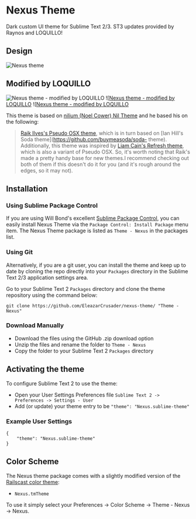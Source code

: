 # Nexus Theme

Dark custom UI theme for Sublime Text 2/3. ST3 updates provided by Raynos and LOQUILLO!

## Design

![Nexus theme](https://github.com/EleazarCrusader/nexus-theme/raw/master/nexus-theme.png)

## Modified by LOQUILLO
![Nexus theme - modified by LOQUILLO](https://cloud.githubusercontent.com/assets/1308190/5363407/ed3d5e08-7fa9-11e4-878a-fa9c11785d0b.jpg)
![[Nexus theme - modified by LOQUILLO](https://cloud.githubusercontent.com/assets/1308190/5363416/fb162ab4-7fa9-11e4-92a7-421d55072997.jpg)
![[Nexus theme - modified by LOQUILLO](https://cloud.githubusercontent.com/assets/1308190/5363422/039ec0ce-7faa-11e4-8849-9d029e603d41.jpg)

This theme is based on [nilium (Noel Cower) Nil Theme](https://github.com/nilium/st2-nil-theme) and he based his on the following:

>[Raik Ilves's Pseudo OSX
theme](https://github.com/raik/st2-pseudo-osx-theme), which is in turn
based on [Ian Hill's Soda theme](https://github.com/buymeasoda/soda-
theme).  Additionally, this theme was inspired by [Liam Cain's Refresh
theme](https://github.com/BoundInCode/st2-refresh-theme), which is also
a variant of Pseudo OSX. So, it's worth noting that Raik's made a pretty
handy base for new themes.I recommend checking out both of them if this
doesn't do it for you (and it's rough around the edges, so it may not).

## Installation

### Using Sublime Package Control

If you are using Will Bond's excellent [Sublime Package Control](http://wbond.net/sublime_packages/package_control), you can easily install Nexus Theme via the `Package Control: Install Package` menu item. The Nexus Theme package is listed as `Theme - Nexus` in the packages list.

### Using Git

Alternatively, if you are a git user, you can install the theme and keep up to date by cloning the repo directly into your `Packages` directory in the Sublime Text 2/3 application settings area.

Go to your Sublime Text 2 `Packages` directory and clone the theme repository using the command below:

    git clone https://github.com/EleazarCrusader/nexus-theme/ "Theme - Nexus"

### Download Manually

* Download the files using the GitHub .zip download option
* Unzip the files and rename the folder to `Theme - Nexus`
* Copy the folder to your Sublime Text 2 `Packages` directory

## Activating the theme

To configure Sublime Text 2 to use the theme:

* Open your User Settings Preferences file `Sublime Text 2 -> Preferences -> Settings - User`
* Add (or update) your theme entry to be `"theme": "Nexus.sublime-theme"`

### Example User Settings

    {
        "theme": "Nexus.sublime-theme"
    }

## Color Scheme

The Nexus theme package comes with a slightly modified version of the [Railscast color theme](https://github.com/mhartl/rails_tutorial_sublime_text/blob/master/Railscasts.tmTheme):

* `Nexus.tmTheme`

To use it simply select your Preferences -> Color Scheme -> Theme - Nexus -> Nexus.
